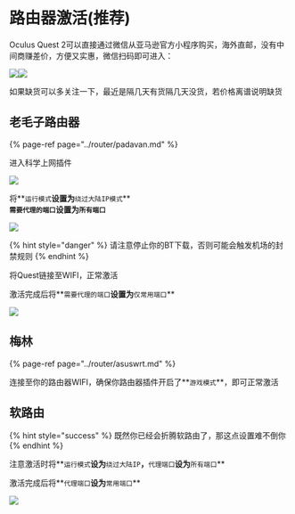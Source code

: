 # 路由器激活\(推荐\)

Oculus Quest 2可以直接通过微信从亚马逊官方小程序购买，海外直邮，没有中间商赚差价，方便又实惠，微信扫码即可进入：

![](https://cdn.jsdelivr.net/gh/EYW-015/Oculus-guide-China/quest/amz1.png)![](https://cdn.jsdelivr.net/gh/EYW-015/Oculus-guide-China/quest/amz2.png)

如果缺货可以多关注一下，最近是隔几天有货隔几天没货，若价格离谱说明缺货

## 老毛子路由器

{% page-ref page="../router/padavan.md" %}

进入科学上网插件

![](https://cdn.jsdelivr.net/gh/EYW-015/Oculus-guide-China/pdv/pdv2.png)

将**`运行模式`**设置为**`绕过大陆IP模式`**  
**`需要代理的端口`**设置为**`所有端口`**

![](https://cdn.jsdelivr.net/gh/EYW-015/Oculus-guide-China/pdv/pdv3.png)

{% hint style="danger" %}
请注意停止你的BT下载，否则可能会触发机场的封禁规则
{% endhint %}

将Quest链接至WIFI，正常激活

激活完成后将**`需要代理的端口`**设置为**`仅常用端口`**

![](https://cdn.jsdelivr.net/gh/EYW-015/Oculus-guide-China/pdv/pdv4.png)

## 梅林

{% page-ref page="../router/asuswrt.md" %}

连接至你的路由器WIFI，确保你路由器插件开启了**`游戏模式`**，即可正常激活

## 软路由

{% hint style="success" %}
既然你已经会折腾软路由了，那这点设置难不倒你
{% endhint %}

注意激活时将**`运行模式`**设为**`绕过大陆IP`**，**`代理端口`**设为**`所有端口`**

激活完成后将**`代理端口`**设为**`常用端口`**

![](https://cdn.jsdelivr.net/gh/EYW-015/Oculus-guide-China/openwrt/op1.png)

